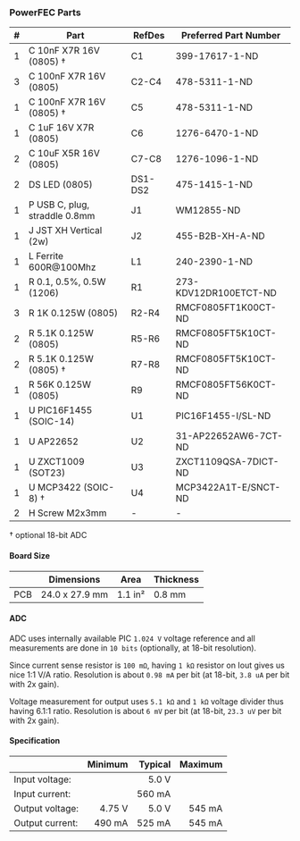 ### PowerFEC Parts

|  # | Part                                      | RefDes  | Preferred Part Number         |
|---:|-------------------------------------------|---------|-------------------------------|
|  1 | C 10nF X7R 16V (0805)                   † | C1      | 399-17617-1-ND                |
|  3 | C 100nF X7R 16V (0805)                    | C2-C4   | 478-5311-1-ND                 |
|  1 | C 100nF X7R 16V (0805)                  † | C5      | 478-5311-1-ND                 |
|  1 | C 1uF 16V X7R (0805)                      | C6      | 1276-6470-1-ND                |
|  2 | C 10uF X5R 16V (0805)                     | C7-C8   | 1276-1096-1-ND                |
|  2 | DS LED (0805)                             | DS1-DS2 | 475-1415-1-ND                 |
|  1 | P USB C, plug, straddle 0.8mm             | J1      | WM12855-ND                    |
|  1 | J JST XH Vertical (2w)                    | J2      | 455-B2B-XH-A-ND               |
|  1 | L Ferrite 600R@100Mhz                     | L1      | 240-2390-1-ND                 |
|  1 | R 0.1, 0.5%, 0.5W (1206)                  | R1      | 273-KDV12DR100ETCT-ND         |
|  3 | R 1K 0.125W (0805)                        | R2-R4   | RMCF0805FT1K00CT-ND           |
|  2 | R 5.1K 0.125W (0805)                      | R5-R6   | RMCF0805FT5K10CT-ND           |
|  2 | R 5.1K 0.125W (0805)                    † | R7-R8   | RMCF0805FT5K10CT-ND           |
|  1 | R 56K 0.125W (0805)                       | R9      | RMCF0805FT56K0CT-ND           |
|  1 | U PIC16F1455 (SOIC-14)                    | U1      | PIC16F1455-I/SL-ND            |
|  1 | U AP22652                                 | U2      | 31-AP22652AW6-7CT-ND          |
|  1 | U ZXCT1009 (SOT23)                        | U3      | ZXCT1109QSA-7DICT-ND          |
|  1 | U MCP3422 (SOIC-8)                      † | U4      | MCP3422A1T-E/SNCT-ND          |
|  2 | H Screw M2x3mm                            | -       | -                             |

† optional 18-bit ADC


#### Board Size

|       |      Dimensions | Area    | Thickness |
|-------|-----------------|---------|-----------|
| PCB   |  24.0 x 27.9 mm | 1.1 in² |    0.8 mm |


#### ADC

ADC uses internally available PIC `1.024 V` voltage reference and all
measurements are done in `10 bits` (optionally, at 18-bit resolution).

Since current sense resistor is `100 mΩ`, having `1 kΩ` resistor on Iout gives
us nice 1:1 V/A ratio. Resolution is about `0.98 mA` per bit (at 18-bit,
`3.8 uA` per bit with 2x gain).

Voltage measurement for output uses `5.1 kΩ` and `1 kΩ` voltage divider thus
having 6.1:1 ratio. Resolution is about `6 mV` per bit (at 18-bit, `23.3 uV` per
bit with 2x gain).


#### Specification

|                 | Minimum | Typical | Maximum |
|-----------------|--------:|--------:|--------:|
| Input voltage:  |         |   5.0 V |         |
| Input current:  |         |  560 mA |         |
| Output voltage: |  4.75 V |   5.0 V |  545 mA |
| Output current: |  490 mA |  525 mA |  545 mA |

